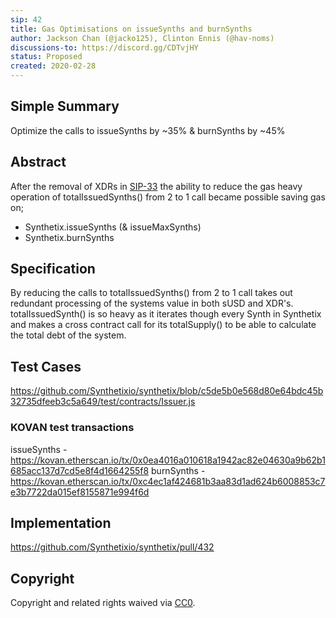 ```yaml
---
sip: 42
title: Gas Optimisations on issueSynths and burnSynths
author: Jackson Chan (@jacko125), Clinton Ennis (@hav-noms)
discussions-to: https://discord.gg/CDTvjHY
status: Proposed
created: 2020-02-28
---
```


## Simple Summary

Optimize the calls to issueSynths by ~35% & burnSynths by ~45%

## Abstract

After the removal of XDRs in [SIP-33](https://sips.synthetix.io/sips/sip-33) the ability to reduce the gas heavy operation of totalIssuedSynths() from 2 to 1 call became possible saving gas on;
- Synthetix.issueSynths (& issueMaxSynths)
- Synthetix.burnSynths

## Specification

By reducing the calls to totalIssuedSynths() from 2 to 1 call takes out redundant processing of the systems value in both sUSD and XDR's.
totalIssuedSynth() is so heavy as it iterates though every Synth in Synthetix and makes a cross contract call for its totalSupply() to be able to calculate the total debt of the system.

## Test Cases
https://github.com/Synthetixio/synthetix/blob/c5de5b0e568d80e64bdc45b32735dfeeb3c5a649/test/contracts/Issuer.js

### KOVAN test transactions

issueSynths - https://kovan.etherscan.io/tx/0x0ea4016a010618a1942ac82e04630a9b62b1685acc137d7cd5e8f4d1664255f8
burnSynths - https://kovan.etherscan.io/tx/0xc4ec1af424681b3aa83d1ad624b6008853c7e3b7722da015ef8155871e994f6d

## Implementation
https://github.com/Synthetixio/synthetix/pull/432


## Copyright

Copyright and related rights waived via [CC0](https://creativecommons.org/publicdomain/zero/1.0/).
